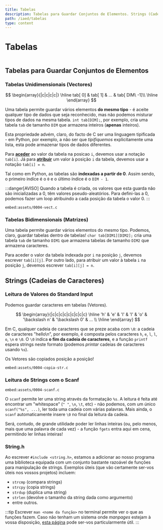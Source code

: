 ```yaml
---
title: Tabelas
description: Tabelas para Guardar Conjuntos de Elementos. Strings (Cadeias de Caracteres)
path: /iaed/tabelas
type: content
---
```


# Tabelas

```toc

```

## Tabelas para Guardar Conjuntos de Elementos

### Tabelas Unidimensionais (Vectores)

$$
\begin{array}{|c|c|c|c|}
\hline
tab[ 0] & tab[ 1] & ... & tab[ DIM\ -1]\\
\hline
\end{array}
$$

Uma tabela permite guardar vários elementos **do mesmo tipo** - é aceite qualquer tipo de dados que seja reconhecido, mas não podemos misturar tipos de dados na mesma tabela. `int tab[DIM];`, por exemplo, cria uma tabela `tab` de tamanho `DIM` que armazena inteiros (**apenas** inteiros).

Esta propriedade advém, claro, do facto de C ser uma linguagem tipificada - em Python, por exemplo, a não ser que _tipifiquemos_ explicitamente uma lista, esta pode armazenar tipos de dados diferentes.

Para [**aceder**](color:orange) ao valor da tabela na posicao `i`, devemos usar a notação `tab[i]`. Já para [**atribuir**](color:green) um valor à posição `i` da tabela, devemos usar a notação `tab[i] = n`.

Tal como em Python, as tabelas são **indexadas a partir de 0**. Assim sendo, o primeiro indíce é o `0` e o último índice é o `DIM - 1`.

:::danger[AVISO]
Quando a tabela é criada, os valores que esta guarda não são inicializadas a 0, têm valores pseudo-aleatórios.
Para defini-las a 0, podemos fazer um loop atribuindo a cada posição da tabela o valor 0.
:::

`embed:assets/0004-vect.c`

### Tabelas Bidimensionais (Matrizes)

Uma tabela permite guardar vários elementos do mesmo tipo. Podemos, claro, guardar tabelas dentro de tabelas! `char tab[DIM1][DIM2];` cria uma tabela `tab` de tamanho `DIM1` que armazena tabelas de tamanho `DIM2` que armazena caracteres.

Para aceder o valor da tabela indexada por `i` na posição `j`, devemos escrever `tab[i][j]`. Por outro lado, para atribuir um valor à tabela `i` na posição `j`, devemos escrever `tab[i][j] = n`.

## Strings (Cadeias de Caracteres)

### Leitura de Valores do Standard Input

Podemos guardar caracteres em tabelas (Vetores).

$$
\begin{array}{|c|c|c|c|c|c|c|c|c}
\hline
'h' & 'e' & 'l' & 'l' & 'o' & '\backslash n' & '\backslash 0' & ... \\
\hline
\end{array}
$$

Em C, qualquer cadeia de caracteres que se preze acaba com `\0`: a cadeia de caracteres "hello\n", por exemplo, é composta pelos caracteres `h`, `e`, `l`, `l`, `o`, `\n` e `\0`. O `\0` indica **o fim da cadeia de caracteres**, e a função `printf` espera strings neste formato (podemos _printar_ cadeias de caracteres usando `%s`).

Os Vetores são copiados posição a posição!

`embed:assets/0004-copia-str.c`

### Leitura de Strings com o Scanf

`embed:assets/0004-scanf.c`

O `scanf` permite ler uma string através da formatação `%s`. A leitura é feita até encontrar um "whitespace" (`" "`, `\n`, `\t`, etc) - não podemos, com um único `scanf("%s", ...)`, ler toda uma cadeia com várias palavras. Mais ainda, o `scanf` automaticamente insere `\0` no final da leitura da cadeia.

Será, contudo, de grande utilidade poder ler linhas inteiras (ou, pelo menos, mais que uma palavra de cada vez) - a função `fgets` entra aqui em cena, permitindo ler linhas inteiras!

### String.h

Ao escrever `#include <string.h>`, estamos a adicionar ao nosso programa uma biblioteca equipada com um conjunto bastante razoável de funções para manipulação de strings.
Exemplos úteis (que vão certamente ser-vos úteis nos vossos projetos) incluem:

- `strcmp` (compara strings)
- `strcpy` (copia strings)
- `strdup` (duplica uma string)
- `strlen` (devolve o tamanho da string dada como argumento)
- entre outros.

:::tip
Escrever `man <nome da função>` no terminal permite ver o que as funções fazem. Caso não tenham um sistema onde _manpages_ estejam à vossa disposição, [esta página](https://man7.org/linux/man-pages/dir_section_3.html) pode ser-vos particularmente útil.
:::
